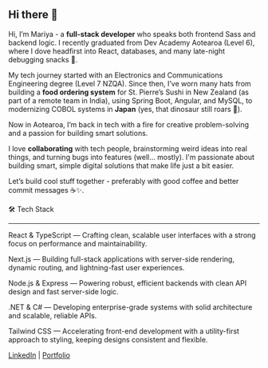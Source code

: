 ## Hi there 👋

Hi, I’m Mariya - a **full-stack developer** who speaks both frontend Sass and backend logic. I recently graduated from Dev Academy Aotearoa (Level 6), where I dove headfirst into React, databases, and many late-night debugging snacks 🍫.

My tech journey started with an Electronics and Communications Engineering degree (Level 7 NZQA). Since then, I’ve worn many hats  from building a **food ordering system** for St. Pierre’s Sushi in New Zealand (as part of a remote team in India), using Spring Boot, Angular, and MySQL, to modernizing COBOL systems in **Japan** (yes, that dinosaur still roars 🦖).

Now in Aotearoa, I’m back in tech with a  fire for creative problem-solving and a passion for building smart solutions.

I love **collaborating** with tech people, brainstorming weird ideas into real things, and turning bugs into features (well… mostly). I'm passionate about building smart, simple digital solutions that make life just a bit easier.

Let’s build cool stuff together - preferably with good coffee and better commit messages ☕✨.

🛠 Tech Stack 
________________
React & TypeScript — Crafting clean, scalable user interfaces with a strong focus on performance and maintainability.

Next.js — Building full-stack applications with server-side rendering, dynamic routing, and lightning-fast user experiences.

Node.js & Express — Powering robust, efficient backends with clean API design and fast server-side logic.

.NET & C# — Developing enterprise-grade systems with solid architecture and scalable, reliable APIs.

Tailwind CSS — Accelerating front-end development with a utility-first approach to styling, keeping designs consistent and flexible.

[LinkedIn](https://www.linkedin.com/in/tommariya/) | [Portfolio](https://mariyatom-portfolio1.vercel.app/) 


<!--
**mariyatom/MariyaTom** is a ✨ _special_ ✨ repository because its `README.md` (this file) appears on your GitHub profile.

Here are some ideas to get you started:

- 🔭 I’m currently working on ...
- 🌱 I’m currently learning ...
- 👯 I’m looking to collaborate on ...
- 🤔 I’m looking for help with ...
- 💬 Ask me about ...
- 📫 How to reach me: ...
- 😄 Pronouns: ...
- ⚡ Fun fact: ...
-->
